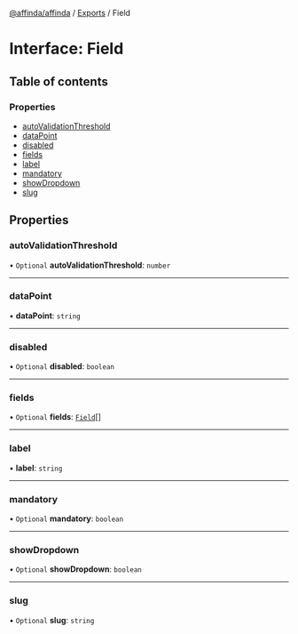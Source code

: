 [@affinda/affinda](../README.md) / [Exports](../modules.md) / Field

# Interface: Field

## Table of contents

### Properties

- [autoValidationThreshold](Field.md#autovalidationthreshold)
- [dataPoint](Field.md#datapoint)
- [disabled](Field.md#disabled)
- [fields](Field.md#fields)
- [label](Field.md#label)
- [mandatory](Field.md#mandatory)
- [showDropdown](Field.md#showdropdown)
- [slug](Field.md#slug)

## Properties

### autoValidationThreshold

• `Optional` **autoValidationThreshold**: `number`

___

### dataPoint

• **dataPoint**: `string`

___

### disabled

• `Optional` **disabled**: `boolean`

___

### fields

• `Optional` **fields**: [`Field`](Field.md)[]

___

### label

• **label**: `string`

___

### mandatory

• `Optional` **mandatory**: `boolean`

___

### showDropdown

• `Optional` **showDropdown**: `boolean`

___

### slug

• `Optional` **slug**: `string`
